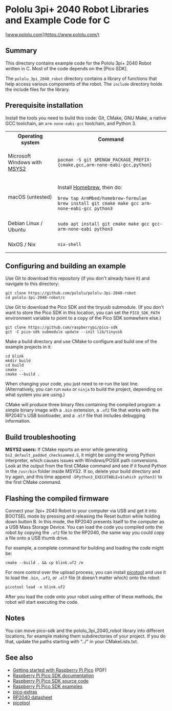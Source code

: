 # Pololu 3pi+ 2040 Robot Libraries and Example Code for C

[www.pololu.com](https://www.pololu.com/)

## Summary

This directory contains example code for the Pololu 3pi+ 2040 Robot written in
C.  Most of the code depends on the [Pico SDK].

The `pololu_3pi_2040_robot` directory contains a library of functions
that help access various components of the robot.
The `include` directory holds the include files for the library.

## Prerequisite installation

Install the tools you need to build this code: Git, CMake, GNU Make, a native
GCC toolchain, an `arm-none-eabi-gcc` toolchain, and Python 3.

<table>
<tr><th>Operating system</th><th>Command</th></tr><tr><td>

Microsoft Windows with [MSYS2]

</td><td>

    pacman -S git $MINGW_PACKAGE_PREFIX-{cmake,gcc,arm-none-eabi-gcc,python}

</td></tr><tr><td>macOS (untested)</td><td>

Install [Homebrew], then do:

    brew tap ArmMbed/homebrew-formulae
    brew install git cmake make gcc arm-none-eabi-gcc python3

</td></tr><tr><td>Debian Linux / Ubuntu</td><td>

    sudo apt install git cmake make gcc gcc-arm-none-eabi python3

</td></tr><tr><td>NixOS / Nix</td><td>

    nix-shell

</td></tr>
</table>

## Configuring and building an example

Use Git to download this repository (if you don't already have it) and
navigate to this directory:

    git clone https://github.com/pololu/pololu-3pi-2040-robot
    cd pololu-3pi-2040-robot/c

Use Git to download the Pico SDK and the tinyusb submodule.  (If you don't want
to store the Pico SDK in this location, you can set the `PICO_SDK_PATH`
environment variable to point to a copy of the Pico SDK somewhere else.)

    git clone https://github.com/raspberrypi/pico-sdk
    git -C pico-sdk submodule update --init lib/tinyusb

Make a build directory and use CMake to configure and build one of the
example projects in it:

    cd blink
    mkdir build
    cd build
    cmake ..
    cmake --build .

When changing your code, you just need to re-run the last line.
(Alternatively, you can run `make` or `ninja` to build the project, depending on
what system you are using.)

CMake will produce three binary files containing the compiled program:
a simple binary image with a `.bin` extension, a `.uf2` file that works with
the RP2040's USB bootloader, and a `.elf` file that includes debugging
information.

## Build troubleshooting

**MSYS2 users:** If CMake reports an error while generating
`bs2_default_padded_checksummed.S`, it might be using the wrong Python
interpreter, which causes issues with Windows/POSIX path conversions.
Look at the output from the first CMake command and see if it found Python
in the `/usr/bin` folder inside MSYS2.
If so, delete your build directory and try again, and this time
append `-DPython3_EXECUTABLE=$(which python3)` to the first CMake command.


## Flashing the compiled firmware

Connect your 3pi+ 2040 Robot to your computer via USB and get it into BOOTSEL
mode by pressing and releasing the Reset button while holding down button B.
In this mode, the RP2040 presents itself to the computer as a
USB Mass Storage Device.  You can load the code you compiled onto the robot
by copying the `.uf2` file to the RP2040, the same way you could copy a file
onto a USB thumb drive.

For example, a complete command for building and loading the code might be:

    cmake --build . && cp blink.uf2 /e

For more control over the upload process, you can install [picotool]
and use it to load the `.bin`, `.uf2`, or `.elf` file (it doesn't matter which)
onto the robot:

    picotool load -x blink.uf2

After you load the code onto your robot using either of these methods, the
robot will start executing the code.

## Notes

You can move pico-sdk and the pololu_3pi_2040_robot library into
different locations, for example making them subdirectories of your project.
If you do that, update the paths starting with "../" in your CMakeLists.txt.


## See also

- [Getting started with Raspberry Pi Pico] (PDF)
- [Raspberry Pi Pico SDK documentation]
- [Raspberry Pi Pico SDK source code]
- [Raspberry Pi Pico SDK examples]
- [pico-extras]
- [RP2040 datasheet]
- [picotool]

[Getting started with Raspberry Pi Pico]: https://datasheets.raspberrypi.com/pico/getting-started-with-pico.pdf
[Raspberry Pi Pico SDK documentation]: https://www.raspberrypi.com/documentation/pico-sdk/
[Raspberry Pi Pico SDK source code]: https://github.com/raspberrypi/pico-sdk
[Raspberry Pi Pico SDK examples]: https://github.com/raspberrypi/pico-examples
[pico-extras]: https://github.com/raspberrypi/pico-extras
[RP2040 datasheet]: https://datasheets.raspberrypi.com/rp2040/rp2040-datasheet.pdf
[picotool]: https://github.com/raspberrypi/picotool
[MSYS2]: https://www.msys2.org/
[Homebrew]: https://brew.sh/
